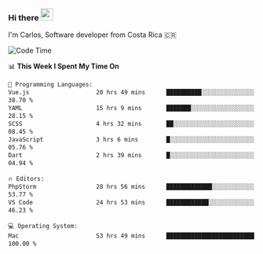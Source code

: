### Hi there <img src="https://media.giphy.com/media/hvRJCLFzcasrR4ia7z/giphy.gif" width="25px" height="25px">

I'm Carlos, Software developer from Costa Rica 🇨🇷

[//]: # (<a href="https://app.daily.dev/carum98"><img src="https://github.com/carum98/carum98/blob/main/devcard.svg" width="400" alt="Carlos Umaña Acevedo's Dev Card"/></a>)


<!--START_SECTION:waka-->
![Code Time](http://img.shields.io/badge/Code%20Time-11%2C971%20hrs%2026%20mins-blue)

📊 **This Week I Spent My Time On** 

```text
💬 Programming Languages: 
Vue.js                   20 hrs 49 mins      ██████████░░░░░░░░░░░░░░░   38.70 % 
YAML                     15 hrs 9 mins       ███████░░░░░░░░░░░░░░░░░░   28.15 % 
SCSS                     4 hrs 32 mins       ██░░░░░░░░░░░░░░░░░░░░░░░   08.45 % 
JavaScript               3 hrs 6 mins        █░░░░░░░░░░░░░░░░░░░░░░░░   05.76 % 
Dart                     2 hrs 39 mins       █░░░░░░░░░░░░░░░░░░░░░░░░   04.94 % 

🔥 Editors: 
PhpStorm                 28 hrs 56 mins      █████████████░░░░░░░░░░░░   53.77 % 
VS Code                  24 hrs 53 mins      ████████████░░░░░░░░░░░░░   46.23 % 

💻 Operating System: 
Mac                      53 hrs 49 mins      █████████████████████████   100.00 % 
```


<!--END_SECTION:waka-->
